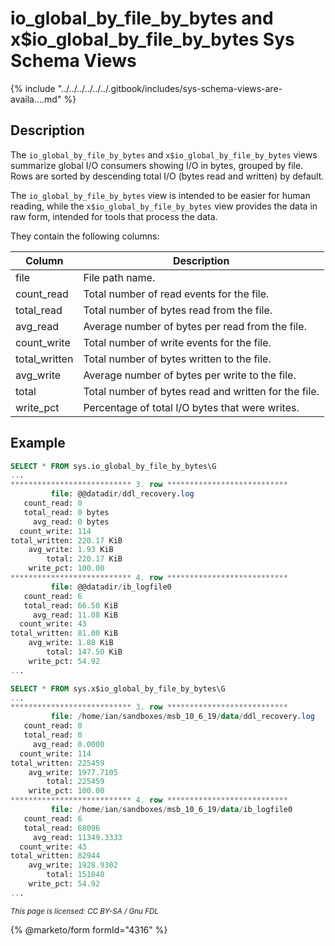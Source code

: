 # io\_global\_by\_file\_by\_bytes and x$io\_global\_by\_file\_by\_bytes Sys Schema Views

{% include "../../../../../../.gitbook/includes/sys-schema-views-are-availa....md" %}

## Description

The `io_global_by_file_by_bytes` and `x$io_global_by_file_by_bytes` views summarize global I/O consumers showing I/O in bytes, grouped by file. Rows are sorted by descending total I/O (bytes read and written) by default.

The `io_global_by_file_by_bytes` view is intended to be easier for human reading, while the `x$io_global_by_file_by_bytes` view provides the data in raw form, intended for tools that process the data.

They contain the following columns:

| Column         | Description                                          |
| -------------- | ---------------------------------------------------- |
| file           | File path name.                                      |
| count\_read    | Total number of read events for the file.            |
| total\_read    | Total number of bytes read from the file.            |
| avg\_read      | Average number of bytes per read from the file.      |
| count\_write   | Total number of write events for the file.           |
| total\_written | Total number of bytes written to the file.           |
| avg\_write     | Average number of bytes per write to the file.       |
| total          | Total number of bytes read and written for the file. |
| write\_pct     | Percentage of total I/O bytes that were writes.      |

## Example

```sql
SELECT * FROM sys.io_global_by_file_by_bytes\G
...
*************************** 3. row ***************************
         file: @@datadir/ddl_recovery.log
   count_read: 0
   total_read: 0 bytes
     avg_read: 0 bytes
  count_write: 114
total_written: 220.17 KiB
    avg_write: 1.93 KiB
        total: 220.17 KiB
    write_pct: 100.00
*************************** 4. row ***************************
         file: @@datadir/ib_logfile0
   count_read: 6
   total_read: 66.50 KiB
     avg_read: 11.08 KiB
  count_write: 43
total_written: 81.00 KiB
    avg_write: 1.88 KiB
        total: 147.50 KiB
    write_pct: 54.92
...

SELECT * FROM sys.x$io_global_by_file_by_bytes\G
...
*************************** 3. row ***************************
         file: /home/ian/sandboxes/msb_10_6_19/data/ddl_recovery.log
   count_read: 0
   total_read: 0
     avg_read: 0.0000
  count_write: 114
total_written: 225459
    avg_write: 1977.7105
        total: 225459
    write_pct: 100.00
*************************** 4. row ***************************
         file: /home/ian/sandboxes/msb_10_6_19/data/ib_logfile0
   count_read: 6
   total_read: 68096
     avg_read: 11349.3333
  count_write: 43
total_written: 82944
    avg_write: 1928.9302
        total: 151040
    write_pct: 54.92
...
```

<sub>_This page is licensed: CC BY-SA / Gnu FDL_</sub>

{% @marketo/form formId="4316" %}
